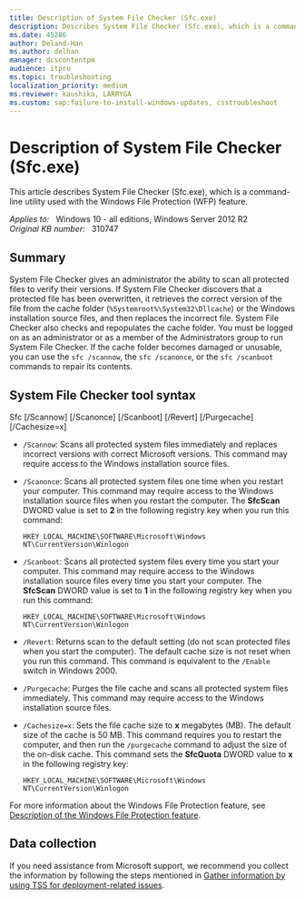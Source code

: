 ```yaml
---
title: Description of System File Checker (Sfc.exe)
description: Describes System File Checker (Sfc.exe), which is a command-line utility used with the Windows File Protection (WFP) feature.
ms.date: 45286
author: Deland-Han
ms.author: delhan
manager: dcscontentpm
audience: itpro
ms.topic: troubleshooting
localization_priority: medium
ms.reviewer: kaushika, LARRYGA
ms.custom: sap:failure-to-install-windows-updates, csstroubleshoot
---
```

# Description of System File Checker (Sfc.exe)

This article describes System File Checker (Sfc.exe), which is a command-line utility used with the Windows File Protection (WFP) feature.

_Applies to:_ &nbsp; Windows 10 - all editions, Windows Server 2012 R2  
_Original KB number:_ &nbsp; 310747

## Summary

System File Checker gives an administrator the ability to scan all protected files to verify their versions. If System File Checker discovers that a protected file has been overwritten, it retrieves the correct version of the file from the cache folder (`%Systemroot%\System32\Dllcache`) or the Windows installation source files, and then replaces the incorrect file. System File Checker also checks and repopulates the cache folder. You must be logged on as an administrator or as a member of the Administrators group to run System File Checker. If the cache folder becomes damaged or unusable, you can use the `sfc /scannow`, the `sfc /scanonce`, or the `sfc /scanboot` commands to repair its contents.

## System File Checker tool syntax

Sfc [/Scannow] [/Scanonce] [/Scanboot] [/Revert] [/Purgecache] [/Cachesize=x]

- `/Scannow`: Scans all protected system files immediately and replaces incorrect versions with correct Microsoft versions. This command may require access to the Windows installation source files.

- `/Scanonce`: Scans all protected system files one time when you restart your computer. This command may require access to the Windows installation source files when you restart the computer. The **SfcScan** DWORD value is set to **2** in the following registry key when you run this command:

    `HKEY_LOCAL_MACHINE\SOFTWARE\Microsoft\Windows NT\CurrentVersion\Winlogon`

- `/Scanboot`: Scans all protected system files every time you start your computer. This command may require access to the Windows installation source files every time you start your computer. The **SfcScan** DWORD value is set to **1** in the following registry key when you run this command:

    `HKEY_LOCAL_MACHINE\SOFTWARE\Microsoft\Windows NT\CurrentVersion\Winlogon`

- `/Revert`: Returns scan to the default setting (do not scan protected files when you start the computer). The default cache size is not reset when you run this command. This command is equivalent to the `/Enable` switch in Windows 2000.

- `/Purgecache`: Purges the file cache and scans all protected system files immediately. This command may require access to the Windows installation source files.

- `/Cachesize=x`: Sets the file cache size to **x** megabytes (MB). The default size of the cache is 50 MB. This command requires you to restart the computer, and then run the `/purgecache` command to adjust the size of the on-disk cache. This command sets the **SfcQuota** DWORD value to **x** in the following registry key:

    `HKEY_LOCAL_MACHINE\SOFTWARE\Microsoft\Windows NT\CurrentVersion\Winlogon`

For more information about the Windows File Protection feature, see [Description of the Windows File Protection feature](https://support.microsoft.com/help/222193).

## Data collection

If you need assistance from Microsoft support, we recommend you collect the information by following the steps mentioned in [Gather information by using TSS for deployment-related issues](../../windows-client/windows-troubleshooters/gather-information-using-tss-deployment.md).
